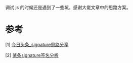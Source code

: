 调试 js 的时候还是遇到了一些坑，感谢大佬文章中的思路方案。

# 参考

[1] [今日头条_signature思路分享](https://bbs.nightteam.cn/thread-1157.htm)

[2] [某条signature签名分析](https://www.52pojie.cn/thread-1421125-1-1.html)

